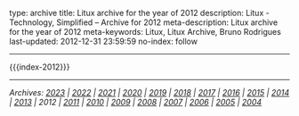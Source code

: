 type: archive
title: Litux archive for the year of 2012
description: Litux - Technology, Simplified – Archive for 2012
meta-description: Litux archive for the year of 2012
meta-keywords: Litux, Litux Archive, Bruno Rodrigues
last-updated: 2012-12-31 23:59:59
no-index: follow

---
<div id="home-index">
  {{{index-2012}}}
</div>

---
*Archives: [2023](/) | [2022](/archive/2022) | [2021](/archive/2021) | [2020](/archive/2020) | [2019](/archive/2019) | [2018](/archive/2018) | [2017](/archive/2017) | [2016](/archive/2016) | [2015](/archive/2015) | [2014](/archive/2014) | [2013](/archive/2013) | 2012 | [2011](/archive/2011) | [2010](/archive/2010) | [2009](/archive/2009) | [2008](/archive/2008) | [2007](/archive/2007) | [2006](/archive/2006) | [2005](/archive/2005) | [2004](/archive/2004)*
